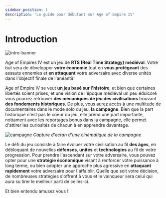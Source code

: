 ```yaml
---
sidebar_position: 1
description: 'Le guide pour débutant sur Age of Empire IV'
---
```


# Introduction

![intro-banner](/img/guide/intro-banner.jpg)

Age of Empires IV est un jeu de **RTS (Real Time Strategy) médiéval**. Votre but sera de développer **votre économie** tout en **vous protégeant** des assauts ennemies et **en attaquant** votre adversaire avec diverse unités dans l'objectif finale de l'anéantir. 

Age of Empire IV se veut **un jeu basé sur l'histoire**, et bien que certaines libertés soient prises, et une vision de l'époque médiéval un peu édulcoré vous pourrez retrouver **des mécaniques de jeu des civilisations** trouvant **des fondements historiques**. De plus, vous aurez accès à une multitude de documentaires dans le mode solo du jeu, **la campagne**. Bien que la part historique n'est pas le coeur du jeu, elle prend une part importante, nottament avec les reportages bonus dans la campagne, elle permet d'attirer les curiosités de chacun à en apprendre davantage.

![campagne](/img/guide/campaign.jpg)
_Capture d'ecran d'une cinématique de la campagne_

Le défi du jeu consiste à faire évoluer votre civilisation au fil **des âges**, en débloquant de nouvelles **défenses**, **unités** et **technologies** au fil de votre progression. Pour prendre l'ascendant sur votre adversaire, vous pouvez opter pour une **stratégie économique** visant à renforcer votre puissance à long terme, ou bien adopter une approche plus agressive en **attaquant rapidement** votre adversaire pour l'affaiblir. Quelle que soit votre décision, de nombreuses stratégies s'offrent à vous et le vainqueur sera celui qui aura su tirer le meilleur parti de celles-ci.

Et bien entendu amusez vous !
